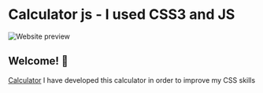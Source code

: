 # Calculator js - I used CSS3 and JS

![Website preview](./design.jpg)

## Welcome! 👋

[Calculator](https://jorsuap.github.io/calculator/) I have developed this calculator in order to improve my CSS skills
